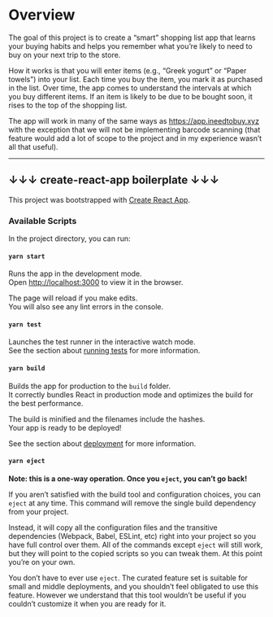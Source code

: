 # Overview

The goal of this project is to create a “smart” shopping list app that learns your buying habits and helps you remember what you’re likely to need to buy on your next trip to the store.

How it works is that you will enter items (e.g., “Greek yogurt” or “Paper towels”) into your list. Each time you buy the item, you mark it as purchased in the list. Over time, the app comes to understand the intervals at which you buy different items. If an item is likely to be due to be bought soon, it rises to the top of the shopping list.

The app will work in many of the same ways as https://app.ineedtobuy.xyz with the exception that we will not be implementing barcode scanning (that feature would add a lot of scope to the project and in my experience wasn’t all that useful).

<hr>

## ↓↓↓ create-react-app boilerplate ↓↓↓
This project was bootstrapped with [Create React App](https://github.com/facebook/create-react-app).

### Available Scripts

In the project directory, you can run:

#### `yarn start`

Runs the app in the development mode.<br />
Open [http://localhost:3000](http://localhost:3000) to view it in the browser.

The page will reload if you make edits.<br />
You will also see any lint errors in the console.

#### `yarn test`

Launches the test runner in the interactive watch mode.<br />
See the section about [running tests](https://facebook.github.io/create-react-app/docs/running-tests) for more information.

#### `yarn build`

Builds the app for production to the `build` folder.<br />
It correctly bundles React in production mode and optimizes the build for the best performance.

The build is minified and the filenames include the hashes.<br />
Your app is ready to be deployed!

See the section about [deployment](https://facebook.github.io/create-react-app/docs/deployment) for more information.

#### `yarn eject`

**Note: this is a one-way operation. Once you `eject`, you can’t go back!**

If you aren’t satisfied with the build tool and configuration choices, you can `eject` at any time. This command will remove the single build dependency from your project.

Instead, it will copy all the configuration files and the transitive dependencies (Webpack, Babel, ESLint, etc) right into your project so you have full control over them. All of the commands except `eject` will still work, but they will point to the copied scripts so you can tweak them. At this point you’re on your own.

You don’t have to ever use `eject`. The curated feature set is suitable for small and middle deployments, and you shouldn’t feel obligated to use this feature. However we understand that this tool wouldn’t be useful if you couldn’t customize it when you are ready for it.
